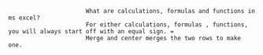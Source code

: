                          What are calculations, formulas and functions in ms excel? 
                          For either calculations, formulas , functions, you will always start off with an equal sign. =
                          Merge and center merges the two rows to make one. 
